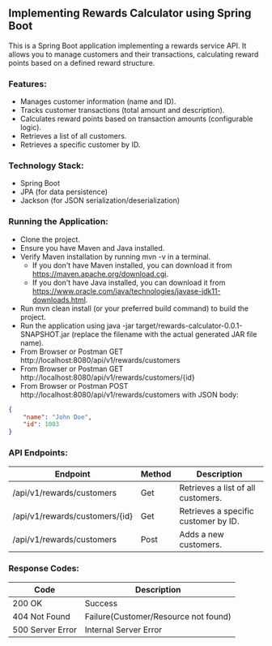 ## Implementing Rewards Calculator using Spring Boot

This is a Spring Boot application implementing a rewards service API. It allows you to manage customers and their transactions, calculating reward points based on a defined reward structure.

### Features:
- Manages customer information (name and ID). 
- Tracks customer transactions (total amount and description). 
- Calculates reward points based on transaction amounts (configurable logic).
- Retrieves a list of all customers.
- Retrieves a specific customer by ID.

### Technology Stack:
- Spring Boot
- JPA (for data persistence)
- Jackson (for JSON serialization/deserialization)

### Running the Application:
- Clone the project.
- Ensure you have Maven and Java installed.
- Verify Maven installation by running mvn -v in a terminal.
  - If you don't have Maven installed, you can download it from https://maven.apache.org/download.cgi.
  - If you don't have Java installed, you can download it from https://www.oracle.com/java/technologies/javase-jdk11-downloads.html.
- Run mvn clean install (or your preferred build command) to build the project.
- Run the application using java -jar target/rewards-calculator-0.0.1-SNAPSHOT.jar (replace the filename with the actual generated JAR file name).
- From Browser or Postman GET http://localhost:8080/api/v1/rewards/customers
- From Browser or Postman GET http://localhost:8080/api/v1/rewards/customers/{id}
- From Browser or Postman POST http://localhost:8080/api/v1/rewards/customers with JSON body:
```json
{
    "name": "John Doe",
    "id": 1003
}
```

### API Endpoints:
| Endpoint                       | Method | Description                          |
|--------------------------------|--------|--------------------------------------|
| /api/v1/rewards/customers      | Get    | Retrieves a list of all customers.   |
| /api/v1/rewards/customers/{id} | Get    | Retrieves a specific customer by ID. |
| /api/v1/rewards/customers      | Post   | Adds a new customers.                |

### Response Codes:
| Code             | Description                          |
|------------------|--------------------------------------|
| 200 OK           | Success                              |
| 404 Not Found    | Failure(Customer/Resource not found) |
| 500 Server Error | Internal Server Error                |
